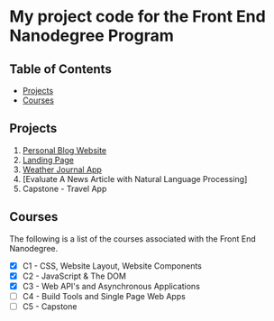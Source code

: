 # My project code for the Front End Nanodegree Program

## Table of Contents

* [Projects](#projects)
* [Courses](#courses)

## Projects

1. [Personal Blog Website](https://kwoner61.github.io/personal-blog)
2. [Landing Page](https://kwoner61.github.io/fend/projects/landing-page/)
3. [Weather Journal App](https://github.com/kwoner61/fend/tree/master/projects/weather-journal-app)
4. [Evaluate A News Article with Natural Language Processing]
5. Capstone - Travel App

## Courses

The following is a list of the courses associated with the Front End Nanodegree.

* [x] C1 - CSS, Website Layout, Website Components
* [x] C2 - JavaScript & The DOM
* [x] C3 - Web API's and Asynchronous Applications
* [ ] C4 - Build Tools and Single Page Web Apps
* [ ] C5 - Capstone
